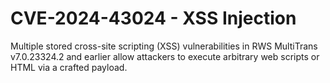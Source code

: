 # CVE-2024-43024 - XSS Injection
Multiple stored cross-site scripting (XSS) vulnerabilities in RWS MultiTrans v7.0.23324.2 and earlier allow attackers to execute arbitrary web scripts or HTML via a crafted payload.
